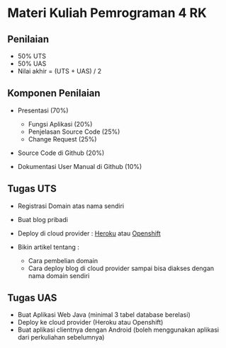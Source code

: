 # Materi Kuliah Pemrograman 4 RK #

## Penilaian ##

* 50% UTS
* 50% UAS
* Nilai akhir = (UTS + UAS) / 2

## Komponen Penilaian ##

* Presentasi (70%)
    
    * Fungsi Aplikasi (20%)
    * Penjelasan Source Code (25%)
    * Change Request (25%)

* Source Code di Github (20%)
* Dokumentasi User Manual di Github (10%)

## Tugas UTS ##

* Registrasi Domain atas nama sendiri
* Buat blog pribadi
* Deploy di cloud provider : [Heroku](https://www.heroku.com/) atau [Openshift](https://www.openshift.com/)
* Bikin artikel tentang :

    * Cara pembelian domain
    * Cara deploy blog di cloud provider sampai bisa diakses dengan nama domain sendiri

## Tugas UAS ##

* Buat Aplikasi Web Java (minimal 3 tabel database berelasi)
* Deploy ke cloud provider (Heroku atau Openshift)
* Buat aplikasi clientnya dengan Android (boleh menggunakan aplikasi dari perkuliahan sebelumnya)
